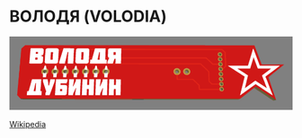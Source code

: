 # ВОЛОДЯ (VOLODIA)
<img src="IMAGES/3D.png" alt='VOLODIA' width='700' />

[Wikipedia](https://en.wikipedia.org/wiki/Volodia_Dubinin)

